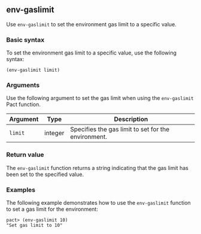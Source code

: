 ## env-gaslimit

Use `env-gaslimit` to set the environment gas limit to a specific value.

### Basic syntax

To set the environment gas limit to a specific value, use the following syntax:

```pact
(env-gaslimit limit)
```

### Arguments

Use the following argument to set the gas limit when using the `env-gaslimit` Pact function.

| Argument | Type | Description |
| -------- | ---- |------------ |
| `limit` | integer | Specifies the gas limit to set for the environment. |

### Return value

The `env-gaslimit` function returns a string indicating that the gas limit has been set to the specified value.

### Examples

The following example demonstrates how to use the `env-gaslimit` function to set a gas limit for the environment:

```pact
pact> (env-gaslimit 10)
"Set gas limit to 10"
```
